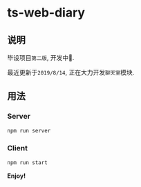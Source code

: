 # ts-web-diary

## 说明

毕设项目`第二版`, 开发中🚧.

最近更新于`2019/8/14`, 正在大力开发`聊天室`模块.

## 用法

### Server

```bash
npm run server
```

### Client

```bash
npm run start
```

**Enjoy!**